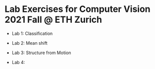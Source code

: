 # Lab Exercises for Computer Vision 2021 Fall @ ETH Zurich

- Lab 1: Classification

- Lab 2: Mean shift

- Lab 3: Structure from Motion

- Lab 4: 

 
